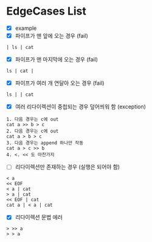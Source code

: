 # EdgeCases List
- [x] example
- [x] 파이프가 맨 앞에 오는 경우 (fail)  
```
| ls | cat
```
- [x] 파이프가 맨 마지막에 오는 경우 (fail)  
```
ls | cat |
```
- [x] 파이프가 여러 개 연달아 오는 경우 (fail)
```
ls | | cat  
```
- [x] 여러 리다이렉션이 중첩되는 경우 덮어씌워 함 (exception)
```
1. 다음 경우는 c에 out
cat a >> b > c
2. 다음 경우는 c에 out
cat a > b > c
3. 다음 경우는 append 하나만 작동
cat a > c >> b
4. <. << 도 마찬가지
``` 
- [ ] 리다이렉션만 존재하는 경우 (실행은 되어야 함)
```
< a  
<< EOF  
< a | cat  
> a | cat  
<< EOF | cat  
cat a | < a | cat
```
- [x] 리다이렉션 문법 에러
```
> >> a  
> > a  
```